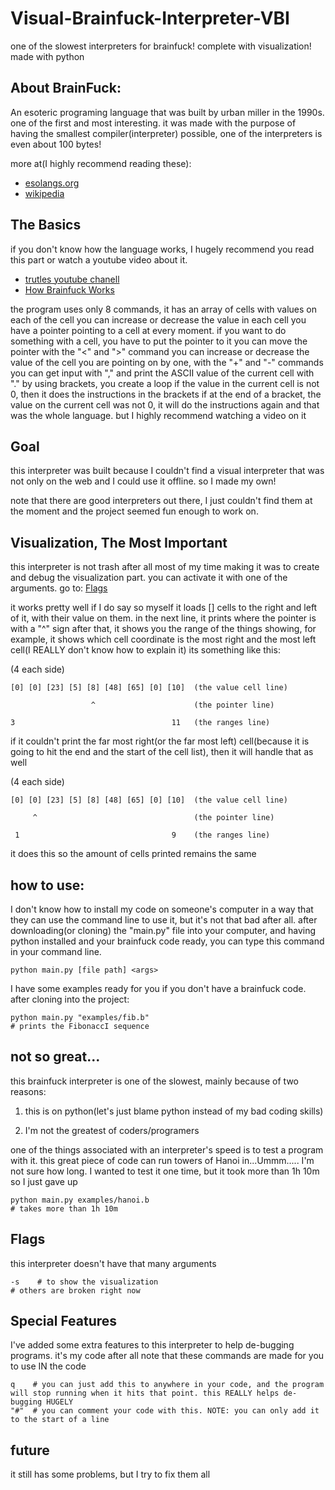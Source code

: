 # Visual-Brainfuck-Interpreter-VBI
one of the slowest interpreters for brainfuck! complete with visualization! made with python

## About BrainFuck:
An esoteric programing language that was built by urban miller in the 1990s. one of the first and most interesting.
it was made with the purpose of having the smallest compiler(interpreter) possible, one of the interpreters is even about 100 bytes!

more at(I highly recommend reading these):
* [esolangs.org](https://esolangs.org/wiki/Brainfuck)
* [wikipedia](https://en.wikipedia.org/wiki/Brainfuck)

## The Basics
if you don't know how the language works, I hugely recommend you read this part or watch a youtube video about it.
* [trutles youtube chanell](https://www.youtube.com/watch?v=dxJpGVaCAyU)
* [How Brainfuck Works](https://www.youtube.com/watch?v=-3C200nCwpk)

the program uses only 8 commands, it has an array of cells with values on each of the cell
you can increase or decrease the value in each cell
you have a pointer pointing to a cell at every moment. if you want to do something with a cell, you have to put the pointer to it
you can move the pointer with the "<" and ">" command 
you can increase or decrease the value of the cell you are pointing on by one, with the "+" and "-" commands
you can get input with "," and print the ASCII value of the current cell with "."
by using brackets, you create a loop
if the value in the current cell is not 0, then it does the instructions in the brackets
if at the end of a bracket, the value on the current cell was not 0, it will do the instructions again
and that was the whole language.
but I highly recommend watching a video on it

## Goal
this interpreter was built because I couldn't find a visual interpreter that was not only on the web and I could use it offline. so I made my own!

note that there are good interpreters out there, I just couldn't find them at the moment and the project seemed fun enough to work on.


## Visualization, The Most Important
this interpreter is not trash after all
most of my time making it was to create and debug the visualization part.
you can activate it with one of the arguments. go to: [Flags](#flags)

it works pretty well if I do say so myself
it loads [<the amount you want>] cells to the right and left of it, with their value on them.
in the next line, it prints where the pointer is with a "^" sign
after that, it shows you the range of the things showing, for example, it shows which cell coordinate is the most right and the most left cell(I REALLY don't know how to explain it)
its something like this:

(4 each side)
  
``` 
[0] [0] [23] [5] [8] [48] [65] [0] [10]  (the value cell line)

                  ^                      (the pointer line)

3                                   11   (the ranges line)
```

 if it couldn't print the far most right(or the far most left) cell(because it is going to hit the end and the start of the cell list), then it will handle that as well

  
(4 each side)

```
[0] [0] [23] [5] [8] [48] [65] [0] [10]  (the value cell line)

     ^                                   (the pointer line)
 
 1                                  9    (the ranges line)
```
  
it does this so the amount of cells printed remains the same
  
  
## how to use:
I don't know how to install my code on someone's computer in a way that they can use the command line to use it, but it's not that bad after all.
after downloading(or cloning) the "main.py" file into your computer, and having python installed and your brainfuck code ready, you can type this command in your command line.

```
python main.py [file path] <args>
```

I have some examples ready for you if you don't have a brainfuck code.
after cloning into the project:
```
python main.py "examples/fib.b"
# prints the FibonaccI sequence
```


## not so great...
this brainfuck interpreter is one of the slowest, mainly because of two reasons:

1) this is on python(let's just blame python instead of my bad coding skills)

2) I'm not the greatest of coders/programers

one of the things associated with an interpreter's speed is to test a program with it.
this great piece of code can run towers of Hanoi in...Ummm..... I'm not sure how long. I wanted to test it one time, but it took more than 1h 10m so I just gave up

```
python main.py examples/hanoi.b
# takes more than 1h 10m
```

## Flags
this interpreter doesn't have that many arguments 

```
-s    # to show the visualization
# others are broken right now
```
  
## Special Features
I've added some extra features to this interpreter to help de-bugging programs. it's my code after all
note that these commands are made for you to use IN the code

```
q    # you can just add this to anywhere in your code, and the program will stop running when it hits that point. this REALLY helps de-bugging HUGELY
"#"  # you can comment your code with this. NOTE: you can only add it to the start of a line
```
  
## future
it still has some problems, but I try to fix them all
  
